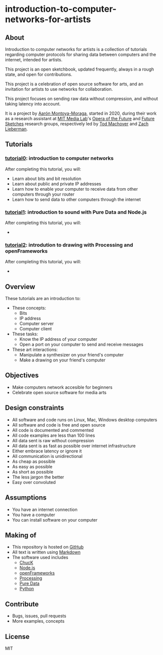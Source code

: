 # introduction-to-computer-networks-for-artists

## About

Introduction to computer networks for artists is a collection of tutorials regarding computer protocols for sharing data between computers and the internet, intended for artists.

This project is an open sketchbook, updated frequently, always in a rough state, and open for contributions.

This project is a celebration of open source software for arts, and an invitation for artists to use networks for collaboration.

This project focuses on sending raw data without compression, and without taking latency into account.

It is a project by [Aarón Montoya-Moraga](https://montoyamoraga.io/), started in 2020, during their work as a research assistant at [MIT Media Lab](https://www.media.mit.edu/)'s [Opera of the Future](https://www.media.mit.edu/groups/opera-of-the-future/) and [Future Sketches](https://www.media.mit.edu/groups/future-sketches/overview/) research groups, respectively led by [Tod Machover](https://www.media.mit.edu/people/tod/overview/) and [Zach Lieberman](https://www.media.mit.edu/people/zachl/overview/).

## Tutorials

### [tutorial0](tutorial0.md): introduction to computer networks

After completing this tutorial, you will:

* Learn about bits and bit resolution
* Learn about public and private IP addresses
* Learn how to enable your computer to receive data from other computers through your router
* Learn how to send data to other computers through the internet

### [tutorial1](tutorial1.md): introduction to sound with Pure Data and Node.js

After completing this tutorial, you will:

* 

### [tutorial2](tutorial2.md): introdution to drawing with Processing and openFrameworks

After completing this tutorial, you will:

* 

## Overview

These tutorials are an introduction to:

* These concepts:
  * Bits
  * IP address
  * Computer server
  * Computer client
* These tasks:
  * Know the IP address of your computer
  * Open a port on your computer to send and receive messages
* These art interactions:
  * Manipulate a synthesizer on your friend's computer
  * Make a drawing on your friend's computer

## Objectives

* Make computers network accesible for beginners
* Celebrate open source software for media arts

## Design constraints

* All software and code runs on Linux,  Mac, Windows desktop computers
* All software and code is free and open source
* All code is documented and commented
* All code examples are less than 100 lines
* All data sent is raw without compression
* All data sent is as fast as possible over internet infrastructure
* Either embrace latency or ignore it
* All communication is unidirectional
* As cheap as possible
* As easy as possible
* As short as possible
* The less jargon the better
* Easy over convoluted

## Assumptions

* You have an internet connection
* You have a computer
* You can install software on your computer

## Making of

* This repository is hosted on [GitHub](https://en.wikipedia.org/wiki/GitHub)
* All text is written using [Markdown](https://en.wikipedia.org/wiki/Markdown)
* The software used includes
  * [ChucK](https://en.wikipedia.org/wiki/ChucK)
  * [Node.js](https://en.wikipedia.org/wiki/Node.js)
  * [openFrameworks](https://en.wikipedia.org/wiki/OpenFrameworks)
  * [Processing](https://en.wikipedia.org/wiki/Processing_(programming_language))
  * [Pure Data](https://en.wikipedia.org/wiki/Pure_Data)
  * [Python](https://en.wikipedia.org/wiki/Python_(programming_language))

## Contribute

* Bugs, issues, pull requests
* More examples, concepts

## License

MIT
